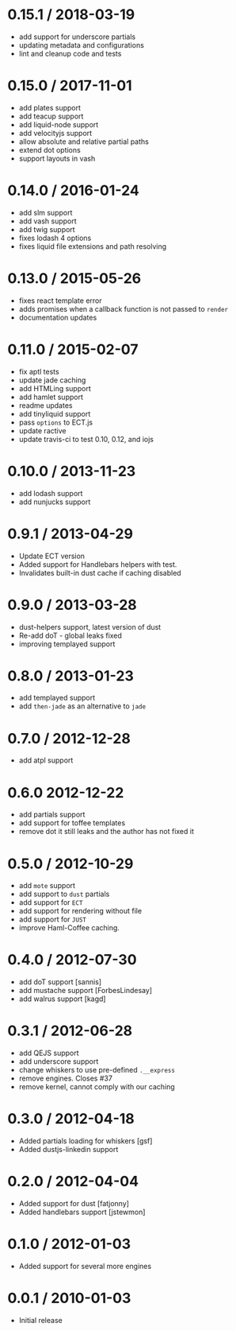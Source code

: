 0.15.1 / 2018-03-19
===================

* add support for underscore partials
* updating metadata and configurations
* lint and cleanup code and tests

0.15.0 / 2017-11-01
===================

* add plates support
* add teacup support
* add liquid-node support
* add velocityjs support
* allow absolute and relative partial paths
* extend dot options
* support layouts in vash

0.14.0 / 2016-01-24
===================

* add slm support
* add vash support
* add twig support
* fixes lodash 4 options
* fixes liquid file extensions and path resolving

0.13.0 / 2015-05-26
===================

* fixes react template error
* adds promises when a callback function is not passed to `render`
* documentation updates

0.11.0 / 2015-02-07
==================

* fix aptl tests
* update jade caching
* add HTMLing support
* add hamlet support
* readme updates
* add tinyliquid support
* pass `options` to ECT.js
* update ractive
* update travis-ci to test 0.10, 0.12, and iojs

0.10.0 / 2013-11-23
==================

* add lodash support
* add nunjucks support

0.9.1 / 2013-04-29
==================

* Update ECT version
* Added support for Handlebars helpers with test.
* Invalidates built-in dust cache if caching disabled

0.9.0 / 2013-03-28
==================

* dust-helpers support, latest version of dust
* Re-add doT - global leaks fixed
* improving templayed support

0.8.0 / 2013-01-23
==================

* add templayed support
* add `then-jade` as an alternative to `jade`

0.7.0 / 2012-12-28
==================

* add atpl support

0.6.0 2012-12-22
==================

* add partials support
* add support for toffee templates
* remove dot it still leaks and the author has not fixed it

0.5.0 / 2012-10-29
==================

* add `mote` support
* add support to `dust` partials
* add support for `ECT`
* add support for rendering without file
* add support for `JUST`
* improve Haml-Coffee caching.

0.4.0 / 2012-07-30
==================

* add doT support [sannis]
* add mustache support [ForbesLindesay]
* add walrus support [kagd]

0.3.1 / 2012-06-28
==================

* add QEJS support
* add underscore support
* change whiskers to use pre-defined `.__express`
* remove engines. Closes #37
* remove kernel, cannot comply with our caching

0.3.0 / 2012-04-18
==================

* Added partials loading for whiskers [gsf]
* Added dustjs-linkedin support

0.2.0 / 2012-04-04
==================

* Added support for dust [fatjonny]
* Added handlebars support [jstewmon]

0.1.0 / 2012-01-03
==================

* Added support for several more engines

0.0.1 / 2010-01-03
==================

* Initial release
